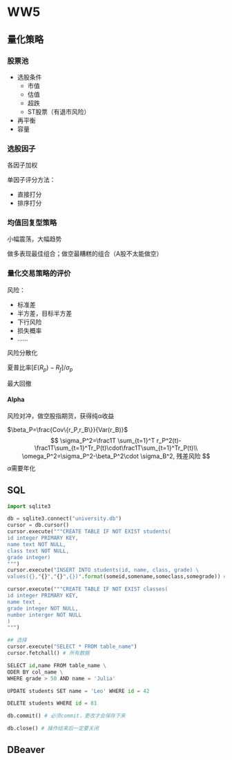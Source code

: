 # WW5

## 量化策略

### 股票池

* 选股条件
  * 市值
  * 估值
  * 超跌
  * ST股票（有退市风险）
* 再平衡
* 容量

### 选股因子

各因子加权

单因子评分方法：

* 直接打分
* 排序打分

### 均值回复型策略

小幅震荡，大幅趋势

做多表现最佳组合；做空最糟糕的组合（A股不太能做空）

### 量化交易策略的评价

风险：

* 标准差
* 半方差，目标半方差
* 下行风险
* 损失概率
* ……

风险分散化

夏普比率$[E(R_p)-R_f]/\sigma_p$

最大回撤

#### Alpha

风险对冲，做空股指期货，获得纯α收益

$\beta_P=\frac{Cov\{r_P,r_B\}}{Var(r_B)}$
$$
\sigma_P^2=\frac1T \sum_{t=1}^T r_P^2(t)-\frac1T\sum_{t=1}^Tr_P(t)\cdot\frac1T\sum_{t=1}^Tr_P(t)\\
\omega_P^2=\sigma_P^2-\beta_P^2\cdot \sigma_B^2, 残差风险
$$
$\alpha$需要年化

## SQL

```python
import sqlite3

db = sqlite3.connect("university.db")
cursor = db.cursor()
cursor.execute("""CREATE TABLE IF NOT EXIST students(
id integer PRIMARY KEY,
name text NOT NULL,
class text NOT NULL,
grade integer)
""")
cursor.execute("INSERT INTO students(id, name, class, grade) \
values({},"{}","{}",{})".format(someid,somename,someclass,somegrade)) # 插入数据

cursor.execute("""CREATE TABLE IF NOT EXIST classes(
id integer PRIMARY KEY,
name text ,
grade integer NOT NULL,
number interger NOT NULL
)
""")

## 选择
cursor.execute("SELECT * FROM table_name")
cursor.fetchall() # 所有数据

SELECT id,name FROM table_name \
ODER BY col_name \
WHERE grade > 50 AND name = 'Julia'

UPDATE students SET name = 'Leo' WHERE id = 42

DELETE students WHERE id = 81

db.commit() # 必须commit，更改才会保存下来

db.close() # 操作结束后一定要关闭
```

## DBeaver